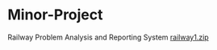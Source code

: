 # Minor-Project
Railway Problem Analysis and Reporting System
[railway1.zip](https://github.com/chtn223/Minor-Project/files/7611911/railway1.zip)
